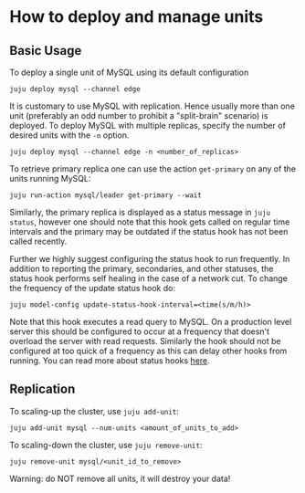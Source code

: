 # How to deploy and manage units

## Basic Usage

To deploy a single unit of MySQL using its default configuration
```shell
juju deploy mysql --channel edge
```

It is customary to use MySQL with replication. Hence usually more than one unit (preferably an odd number to prohibit a "split-brain" scenario) is deployed. To deploy MySQL with multiple replicas, specify the number of desired units with the `-n` option.
```shell
juju deploy mysql --channel edge -n <number_of_replicas>
```

To retrieve primary replica one can use the action `get-primary` on any of the units running MySQL:
```shell
juju run-action mysql/leader get-primary --wait
```

Similarly, the primary replica is displayed as a status message in `juju status`, however one should note that this hook gets called on regular time intervals and the primary may be outdated if the status hook has not been called recently.

Further we highly suggest configuring the status hook to run frequently. In addition to reporting the primary, secondaries, and other statuses, the status hook performs self healing in the case of a network cut. To change the frequency of the update status hook do:
```shell
juju model-config update-status-hook-interval=<time(s/m/h)>
```
Note that this hook executes a read query to MySQL. On a production level server this should be configured to occur at a frequency that doesn't overload the server with read requests. Similarly the hook should not be configured at too quick of a frequency as this can delay other hooks from running. You can read more about status hooks [here](https://juju.is/docs/sdk/update-status-event).

## Replication

To scaling-up the cluster, use `juju add-unit`:
```shell
juju add-unit mysql --num-units <amount_of_units_to_add>
```

To scaling-down the cluster, use `juju remove-unit`:
```shell
juju remove-unit mysql/<unit_id_to_remove>
```

Warning: do NOT remove all units, it will destroy your data!